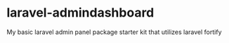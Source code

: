 # laravel-admindashboard
My basic laravel admin panel package  starter kit that utilizes  laravel fortify 
